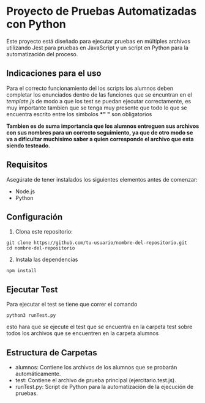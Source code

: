 # Proyecto de Pruebas Automatizadas con Python

Este proyecto está diseñado para ejecutar pruebas en múltiples archivos utilizando Jest para pruebas en JavaScript y un script en Python para la automatización del proceso.
## Indicaciones para el uso
Para el correcto funcionamiento del los scripts los alumnos deben completar los enunciados dentro de las funciones que se encuntran en el _template.js_ de modo a que los test se puedan ejecutar correctamente, es muy importante tambien que se tenga muy presente que todo lo que se encuentra escrito entre los simbolos __*" "__ son obligatorios

**Tambien es de suma importancia que los alumnos entreguen sus archivos con sus nombres para un correcto seguimiento, ya que de otro modo se va a dificultar muchisimo saber a quien corresponde el archivo que esta siendo testeado.**

## Requisitos

Asegúrate de tener instalados los siguientes elementos antes de comenzar:

- Node.js
- Python

## Configuración

1. Clona este repositorio:

```
git clone https://github.com/tu-usuario/nombre-del-repositorio.git
cd nombre-del-repositorio
```
2. Instala las dependencias

```
npm install
```

## Ejecutar Test
Para ejecutar el test se tiene que correr el comando 
```
python3 runTest.py
```
esto hara que se ejecute el test que se encuentra en la carpeta test sobre todos los archivos que se encuentren en la carpeta alumnos

## Estructura de Carpetas 
- alumnos: Contiene los archivos de los alumnos que se probarán automáticamente.
- test: Contiene el archivo de prueba principal (ejercitario.test.js).
- runTest.py: Script de Python para la automatización de la ejecución de pruebas.
